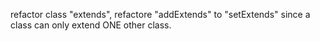 refactor class "extends", refactore "addExtends" to "setExtends" since a class can only extend ONE other class.
